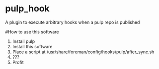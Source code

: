 # pulp_hook
A plugin to execute arbitrary hooks when a pulp repo is published

#How to use this software
1) Install pulp
2) Install this software
3) Place a script at /usr/share/foreman/config/hooks/pulp/after_sync.sh
4) ???
5) Profit 

